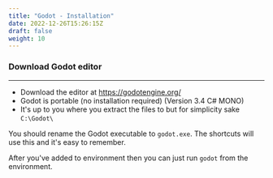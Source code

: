 ```yaml
---
title: "Godot - Installation"
date: 2022-12-26T15:26:15Z
draft: false
weight: 10
---
```


### Download Godot editor
---

* Download the editor at https://godotengine.org/
* Godot is portable (no installation required) (Version 3.4 C# MONO)
* It's up to you where you extract the files to but for simplicity sake `C:\Godot\`

You should rename the Godot executable to `godot.exe`. The shortcuts will use this and it's easy to remember.

After you've added to environment then you can just run `godot` from the environment.